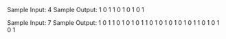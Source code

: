Sample Input: 4
Sample Output: 1
               0 1
               1 0 1
               0 1 0 1


Sample Input: 7
Sample Output: 1 
               0 1 
               1 0 1 
               0 1 0 1 
               1 0 1 0 1 
               0 1 0 1 0 1 
               1 0 1 0 1 0 1
